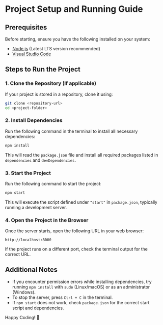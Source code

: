 # Project Setup and Running Guide

## Prerequisites
Before starting, ensure you have the following installed on your system:
- [Node.js](https://nodejs.org/) (Latest LTS version recommended)
- [Visual Studio Code](https://code.visualstudio.com/)

## Steps to Run the Project

### 1. Clone the Repository (If applicable)
If your project is stored in a repository, clone it using:
```sh
git clone <repository-url>
cd <project-folder>
```

### 2. Install Dependencies
Run the following command in the terminal to install all necessary dependencies:
```sh
npm install
```
This will read the `package.json` file and install all required packages listed in `dependencies` and `devDependencies`.

### 3. Start the Project
Run the following command to start the project:
```sh
npm start
```
This will execute the script defined under `"start"` in `package.json`, typically running a development server.

### 4. Open the Project in the Browser
Once the server starts, open the following URL in your web browser:
```
http://localhost:8000
```
If the project runs on a different port, check the terminal output for the correct URL.

## Additional Notes
- If you encounter permission errors while installing dependencies, try running `npm install` with `sudo` (Linux/macOS) or as an administrator (Windows).
- To stop the server, press `Ctrl + C` in the terminal.
- If `npm start` does not work, check `package.json` for the correct start script and dependencies.

Happy Coding! 🚀

